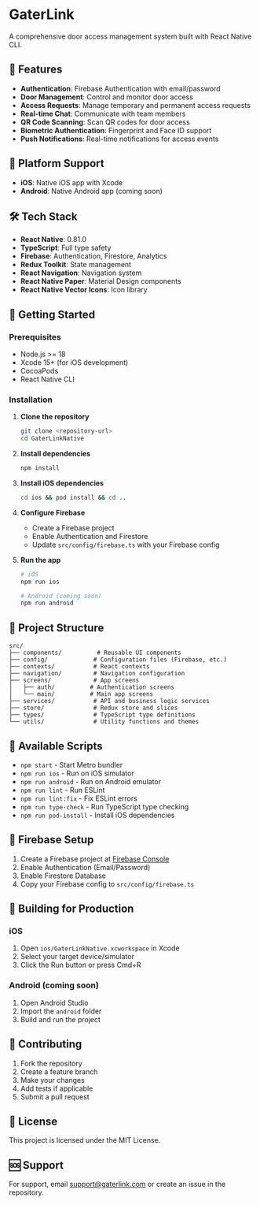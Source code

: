 # GaterLink 

A comprehensive door access management system built with React Native CLI.

## 🚀 Features

- **Authentication**: Firebase Authentication with email/password
- **Door Management**: Control and monitor door access
- **Access Requests**: Manage temporary and permanent access requests
- **Real-time Chat**: Communicate with team members
- **QR Code Scanning**: Scan QR codes for door access
- **Biometric Authentication**: Fingerprint and Face ID support
- **Push Notifications**: Real-time notifications for access events

## 📱 Platform Support

- **iOS**: Native iOS app with Xcode
- **Android**: Native Android app (coming soon)

## 🛠 Tech Stack

- **React Native**: 0.81.0
- **TypeScript**: Full type safety
- **Firebase**: Authentication, Firestore, Analytics
- **Redux Toolkit**: State management
- **React Navigation**: Navigation system
- **React Native Paper**: Material Design components
- **React Native Vector Icons**: Icon library

## 🚀 Getting Started

### Prerequisites

- Node.js >= 18
- Xcode 15+ (for iOS development)
- CocoaPods
- React Native CLI

### Installation

1. **Clone the repository**
   ```bash
   git clone <repository-url>
   cd GaterLinkNative
   ```

2. **Install dependencies**
   ```bash
   npm install
   ```

3. **Install iOS dependencies**
   ```bash
   cd ios && pod install && cd ..
   ```

4. **Configure Firebase**
   - Create a Firebase project
   - Enable Authentication and Firestore
   - Update `src/config/firebase.ts` with your Firebase config

5. **Run the app**
   ```bash
   # iOS
   npm run ios
   
   # Android (coming soon)
   npm run android
   ```

## 📁 Project Structure

```
src/
├── components/          # Reusable UI components
├── config/             # Configuration files (Firebase, etc.)
├── contexts/           # React contexts
├── navigation/         # Navigation configuration
├── screens/            # App screens
│   ├── auth/          # Authentication screens
│   └── main/          # Main app screens
├── services/           # API and business logic services
├── store/              # Redux store and slices
├── types/              # TypeScript type definitions
└── utils/              # Utility functions and themes
```

## 🔧 Available Scripts

- `npm start` - Start Metro bundler
- `npm run ios` - Run on iOS simulator
- `npm run android` - Run on Android emulator
- `npm run lint` - Run ESLint
- `npm run lint:fix` - Fix ESLint errors
- `npm run type-check` - Run TypeScript type checking
- `npm run pod-install` - Install iOS dependencies

## 🔐 Firebase Setup

1. Create a Firebase project at [Firebase Console](https://console.firebase.google.com/)
2. Enable Authentication (Email/Password)
3. Enable Firestore Database
4. Copy your Firebase config to `src/config/firebase.ts`

## 📱 Building for Production

### iOS
1. Open `ios/GaterLinkNative.xcworkspace` in Xcode
2. Select your target device/simulator
3. Click the Run button or press Cmd+R

### Android (coming soon)
1. Open Android Studio
2. Import the `android` folder
3. Build and run the project

## 🤝 Contributing

1. Fork the repository
2. Create a feature branch
3. Make your changes
4. Add tests if applicable
5. Submit a pull request

## 📄 License

This project is licensed under the MIT License.

## 🆘 Support

For support, email support@gaterlink.com or create an issue in the repository.
